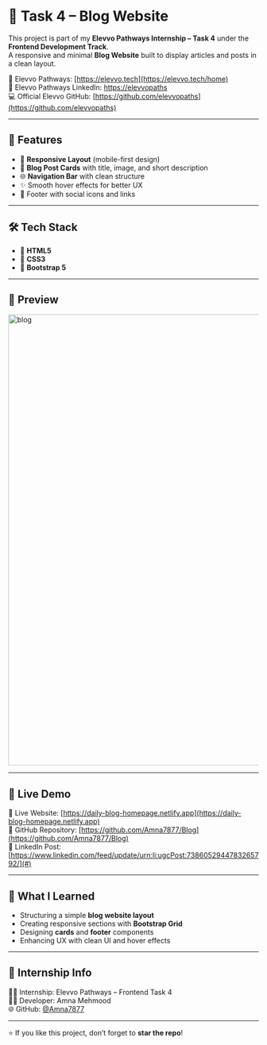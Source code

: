 # 📝 Task 4 – Blog Website  

This project is part of my **Elevvo Pathways Internship – Task 4** under the **Frontend Development Track**.  
A responsive and minimal **Blog Website** built to display articles and posts in a clean layout.

🔗 Elevvo Pathways: [https://elevvo.tech](https://elevvo.tech/home)  
🔗 Elevvo Pathways LinkedIn: [https://elevvopaths](https://www.linkedin.com/company/elevvopaths/)  
💻 Official Elevvo GitHub: [https://github.com/elevvopaths](https://github.com/elevvopaths)

---

## 🌟 Features

- 📱 **Responsive Layout** (mobile-first design)  
- 📰 **Blog Post Cards** with title, image, and short description  
- 🌐 **Navigation Bar** with clean structure  
- ✨ Smooth hover effects for better UX  
- 📄 Footer with social icons and links  

---

## 🛠️ Tech Stack

- 🧭 **HTML5**  
- 🎨 **CSS3**  
- 🧰 **Bootstrap 5**  

---

## 📸 Preview

<img width="1897" height="909" alt="blog" src="https://github.com/user-attachments/assets/d93936a3-2d44-47e6-8288-22162722d693" />

---

## 🚀 Live Demo

🔗 Live Website: [https://daily-blog-homepage.netlify.app](https://daily-blog-homepage.netlify.app)  
📂 GitHub Repository: [https://github.com/Amna7877/Blog](https://github.com/Amna7877/Blog)  
🔗 LinkedIn Post: [https://www.linkedin.com/feed/update/urn:li:ugcPost:7386052944783265792/](#)

---

## 🧠 What I Learned

- Structuring a simple **blog website layout**  
- Creating responsive sections with **Bootstrap Grid**  
- Designing **cards** and **footer** components  
- Enhancing UX with clean UI and hover effects  

---

## 📢 Internship Info

👩‍💻 Internship: Elevvo Pathways – Frontend Task 4  
🧑‍🎓 Developer: Amna Mehmood  
🌐 GitHub: [@Amna7877](https://github.com/Amna7877)

---

⭐ If you like this project, don’t forget to **star the repo**!
